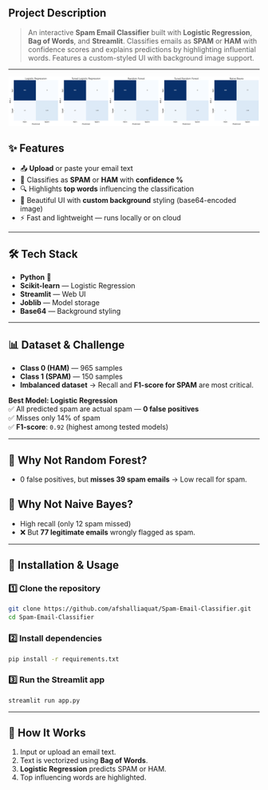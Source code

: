 ## **Project Description**

> An interactive **Spam Email Classifier** built with **Logistic Regression**, **Bag of Words**, and **Streamlit**. Classifies emails as **SPAM** or **HAM** with confidence scores and explains predictions by highlighting influential words. Features a custom-styled UI with background image support.

---
![App Screenshot](algocomparision.png)
## ✨ Features

- 📤 **Upload** or paste your email text  
- 🧐 Classifies as **SPAM** or **HAM** with **confidence %**  
- 🔍 Highlights **top words** influencing the classification  
- 🎨 Beautiful UI with **custom background** styling (base64-encoded image)  
- ⚡ Fast and lightweight — runs locally or on cloud  

---

## 🛠 Tech Stack

- **Python** 🐍  
- **Scikit-learn** — Logistic Regression  
- **Streamlit** — Web UI  
- **Joblib** — Model storage  
- **Base64** — Background styling  

---

## 📊 Dataset & Challenge

- **Class 0 (HAM)** — 965 samples  
- **Class 1 (SPAM)** — 150 samples  
- **Imbalanced dataset** → Recall and **F1-score for SPAM** are most critical.

**Best Model: Logistic Regression**  
✅ All predicted spam are actual spam — **0 false positives**  
✅ Misses only 14% of spam  
✅ **F1-score**: `0.92` (highest among tested models)

---

## 🚫 Why Not Random Forest?
- 0 false positives, but **misses 39 spam emails** → Low recall for spam.

## 🚫 Why Not Naive Bayes?
- High recall (only 12 spam missed)  
- ❌ But **77 legitimate emails** wrongly flagged as spam.

---

## 🚀 Installation & Usage

### 1️⃣ Clone the repository
```bash
git clone https://github.com/afshalliaquat/Spam-Email-Classifier.git
cd Spam-Email-Classifier
````

### 2️⃣ Install dependencies

```bash
pip install -r requirements.txt
```

### 3️⃣ Run the Streamlit app

```bash
streamlit run app.py
```

---

## 🎯 How It Works

1. Input or upload an email text.
2. Text is vectorized using **Bag of Words**.
3. **Logistic Regression** predicts SPAM or HAM.
4. Top influencing words are highlighted.



